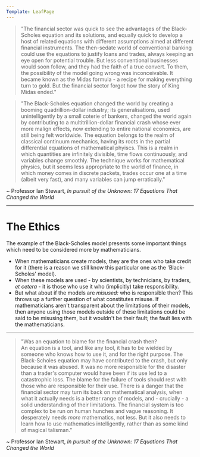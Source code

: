 ```yaml
---
Template: LeafPage
---
```


> "The financial sector was quick to see the advantages of the Black-Scholes equation and its solutions, and equally quick to develop a host of related equations with different assumptions aimed at different financial instruments. The then-sedate world of conventional banking could use the equations to justify loans and trades, always keeping an eye open for potential trouble. But less conventional businesses would soon follow, and they had the faith of a true convert. To them, the possibility of the model going wrong was inconceivable. It became known as the Midas formula - a recipe for making everything turn to gold. But the financial sector forgot how the story of King Midas ended."  

> "The Black-Scholes equation changed the world by creating a booming quadrillion-dollar industry; its generalisations, used unintelligently by a small coterie of bankers, changed the world again by contributing to a multitrillion-dollar financial crash whose ever more malign effects, now extending to entire national economics, are still being felt worldwide. The equation belongs to the realm of classical continuum mechanics, having its roots in the partial differential equations of mathematical phyiscs. This is a realm in which quantities are infinitely divisible, time flows continuously, and variables change smoothly. The technique works for mathematical physics, but it seems less appropriate to the world of finance, in which money comes in discrete packets, trades occur one at a time (albeit very fast), and many variables can jump erratically."  

 ~ Professor Ian Stewart, *In pursuit of the Unknown: 17 Equations That Changed the World*

---

# The Ethics

The example of the Black-Scholes model presents some important things which need to be considered more by mathematicians.

 - When mathematicians create models, they are the ones who take credit for it (there is a reason we still know this particular one as the 'Black-Scholes' model).  
 - When these models are used - by scientists, by technicians, by traders, *et cetera* - it is those who use it who (implicitly) take responsibility.
 - But what about if the models are *misused:* who is responsible then? This throws up a further question of what constitutes misuse. If mathematicians aren't transparent about the limitations of their models, then anyone using those models outside of these limitations could be said to be misusing them, but it wouldn't be their fault; the fault lies with the mathematicians.

---

> "Was an equation to blame for the financial crash then?  
> An equation is a tool, and like any tool, it has to be wielded by someone who knows how to use it, and for the right purpose. The Black-Scholes equation may have contributed to the crash, but only because it was abused. It was no more responsible for the disaster than a trader's computer would have been if its use led to a catastrophic loss. The blame for the failure of tools should rest with those who are responsible for their use. There is a danger that the financial sector may turn its back on mathematical analysis, when what it actually needs is a better range of models, and - crucially - a solid understanding of their limitations. The financial system is too complex to be run on human hunches and vague reasoning. It desperately needs *more* mathematics, not less. But it also needs to learn how to use mathematics intelligently, rather than as some kind of magical talisman."  

 ~ Professor Ian Stewart, *In pursuit of the Unknown: 17 Equations That Changed the World*
